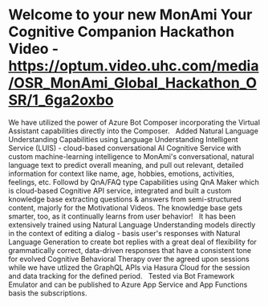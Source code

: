 # Welcome to your new MonAmi Your Cognitive Companion Hackathon Video - https://optum.video.uhc.com/media/OSR_MonAmi_Global_Hackathon_OSR/1_6ga2oxbo


We have utilized the power of Azure Bot Composer incorporating the Virtual Assistant capabilities directly into the Composer.
 
Added Natural Language Understanding Capabilities using Language Understanding Intelligent Service (LUIS) - cloud-based conversational AI Cognitive Service with custom machine-learning intelligence to MonAmi's conversational, natural language text to predict overall meaning, and pull out relevant, detailed information for context like name, age, hobbies, emotions, activities, feelings, etc. Followd by QnA/FAQ type Capabilities using QnA Maker which is cloud-based Cognitive API service, integrated and built a custom knowledge base extracting questions & answers from semi-structured content, majorly for the Motivational Videos. The knowledge base gets smarter, too, as it continually learns from user behavior!
 
It has been extensively trained using Natural Language Understanding models directly in the context of editing a dialog - basis user's responses with Natural Language Generation to create bot replies with a great deal of flexibility for grammatically correct, data-driven responses that have a consistent tone for evolved Cognitive Behavioral Therapy over the agreed upon sessions while we have utlized the GraphQL APIs via Hasura Cloud for the session and data tracking for the defined period.
 
Tested via Bot Framework Emulator and can be published to Azure App Service and App Functions basis the subscriptions. 

